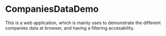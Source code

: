 # CompaniesDataDemo
This is a web application, which is mainly uses to demonstrate the  different companies data at browser, and having a filtering accesability.
